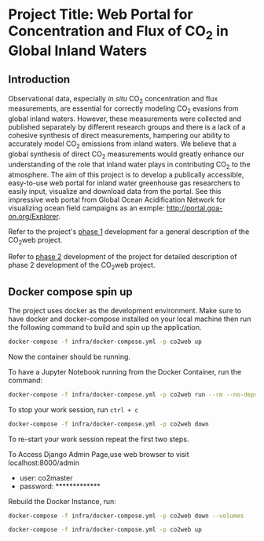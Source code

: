 # Project Title: Web Portal for Concentration and Flux of CO<sub>2</sub> in Global Inland Waters

## Introduction
Observational data, especially *in situ* CO<sub>2</sub> concentration and flux measurements, are essential for correctly modeling CO<sub>2</sub> evasions from global inland waters. However, these measurements were collected and published separately by different research groups and there is a lack of a cohesive synthesis of direct measurements, hampering our ability to accurately model CO<sub>2</sub> emissions from inland waters. We believe that a global synthesis of direct CO<sub>2</sub> measurements would greatly enhance our understanding of the role that inland water plays in contributing CO<sub>2</sub> to the atmosphere. The aim of this project is to develop a publically accessible, easy-to-use web portal for inland water greenhouse gas researchers to easily input, visualize and download data from the portal. See this impressive web portal from Global Ocean Acidification Network for visualizing ocean field campaigns as an exmple: http://portal.goa-on.org/Explorer.

Refer to the project's [phase 1](phase1.md) development for a general description of the CO<sub>2</sub>web project.

Refer to [phase 2](phase2.md) development of the project for detailed description of phase 2 development of the CO<sub>2</sub>web project.

## Docker compose spin up
The project uses docker as the development environment. Make sure to have docker and docker-compose installed on your local machine then run the following command to build and spin up the application.

```bash
docker-compose -f infra/docker-compose.yml -p co2web up
```
Now the container should be running.

To have a Jupyter Notebook running from the Docker Container, run the command:

```bash
docker-compose -f infra/docker-compose.yml -p co2web run --rm --no-deps -p 8888:8888 django-web-server bash -c "source activate backend && jupyter notebook --allow-root --notebook-dir=./notebooks --ip=0.0.0.0 --port=8888"
```

To stop your work session, run `ctrl + c`

```bash
docker-compose -f infra/docker-compose.yml -p co2web down
```

To re-start your work session repeat the first two steps.

To Access Django Admin Page,use web browser to visit localhost:8000/admin

* user: co2master
* password: *************

Rebuild the Docker Instance, run:

```bash
docker-compose -f infra/docker-compose.yml -p co2web down --volumes
```  

```bash
docker-compose -f infra/docker-compose.yml -p co2web up
```